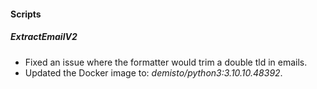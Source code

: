 
#### Scripts

##### ExtractEmailV2

- Fixed an issue where the formatter would trim a double tld in emails. 
- Updated the Docker image to: *demisto/python3:3.10.10.48392*.

